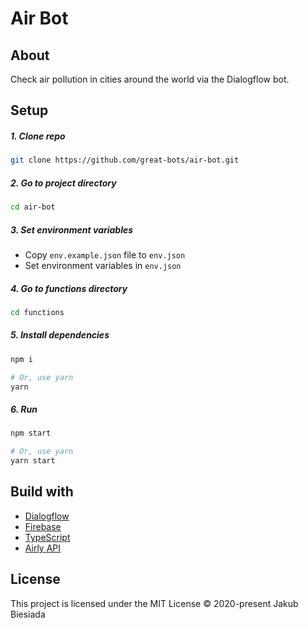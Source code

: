 # Air Bot

## About

Check air pollution in cities around the world via the Dialogflow bot.

## Setup

##### 1. Clone repo

```sh
git clone https://github.com/great-bots/air-bot.git
```

##### 2. Go to project directory

```sh
cd air-bot
```

##### 3. Set environment variables

- Copy `env.example.json` file to `env.json`
- Set environment variables in `env.json`

##### 4. Go to functions directory

```sh
cd functions
```

##### 5. Install dependencies

```sh
npm i

# Or, use yarn
yarn
```

##### 6. Run

```sh
npm start

# Or, use yarn
yarn start
```

## Build with

- [Dialogflow](https://dialogflow.com/)
- [Firebase](https://firebase.google.com/)
- [TypeScript](https://www.typescriptlang.org/)
- [Airly API](https://developer.airly.eu/api/)

## License

This project is licensed under the MIT License © 2020-present Jakub Biesiada
